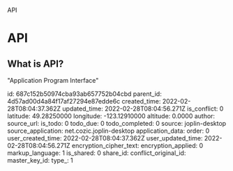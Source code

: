 API

# API

## What is API?
"Application Program Interface"

id: 687c152b50974cba93ab657752b04cbd
parent_id: 4d57ad00d4a84f17af27294e87edde6c
created_time: 2022-02-28T08:04:37.362Z
updated_time: 2022-02-28T08:04:56.271Z
is_conflict: 0
latitude: 49.28250000
longitude: -123.12910000
altitude: 0.0000
author: 
source_url: 
is_todo: 0
todo_due: 0
todo_completed: 0
source: joplin-desktop
source_application: net.cozic.joplin-desktop
application_data: 
order: 0
user_created_time: 2022-02-28T08:04:37.362Z
user_updated_time: 2022-02-28T08:04:56.271Z
encryption_cipher_text: 
encryption_applied: 0
markup_language: 1
is_shared: 0
share_id: 
conflict_original_id: 
master_key_id: 
type_: 1